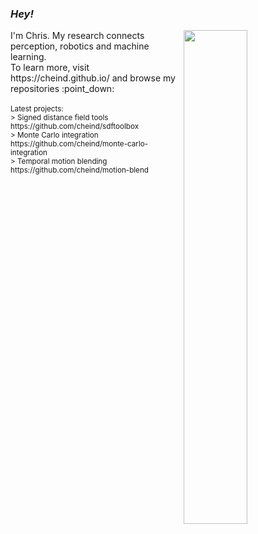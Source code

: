 ### *Hey!* 

<img align="right" src="https://github-readme-stats.vercel.app/api?username=cheind" width="45%">
I'm Chris. My research connects perception, robotics and machine learning.<br>
To learn more, visit https://cheind.github.io/ and browse my repositories :point_down:
<br><br>
<sub>Latest projects:<br>
  > Signed distance field tools https://github.com/cheind/sdftoolbox<br>
  > Monte Carlo integration https://github.com/cheind/monte-carlo-integration<br>
  > Temporal motion blending https://github.com/cheind/motion-blend
</sub>




